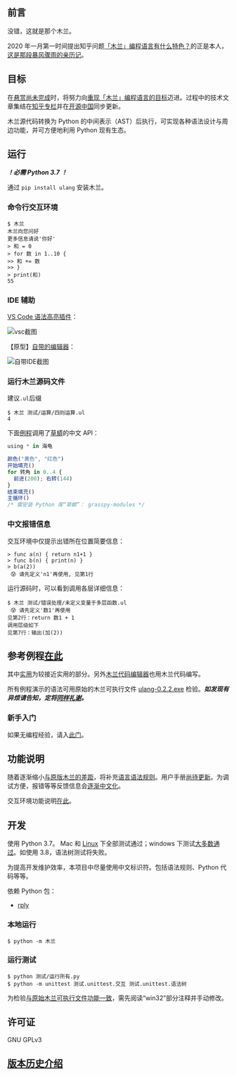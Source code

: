 
## 前言

没错，这就是那个木兰。

2020 年一月第一时间提出知乎问题[「木兰」编程语言有什么特色？](https://www.zhihu.com/question/366509495)的正是本人，[这是那段暴风骤雨的亲历记](https://zhuanlan.zhihu.com/p/265091649)。

## 目标

在[悬赏尚未完成](https://zhuanlan.zhihu.com/p/224600854)时，将努力向[重现「木兰」编程语言的目标](https://gitee.com/MulanRevive/bounty/blob/master/%E5%A4%8D%E7%8E%B0%E6%96%87%E6%A1%A3/README.md)迈进。过程中的技术文章集结在[知乎专栏](https://zhuanlan.zhihu.com/ulang)并在[开源中国](https://www.oschina.net/p/mulan-rework)同步更新。

木兰源代码转换为 Python 的中间表示（AST）后执行，可实现各种语法设计与周边功能，并可方便地利用 Python 现有生态。

## 运行

***！必需 Python 3.7 ！***

通过 `pip install ulang` 安装木兰。

### 命令行交互环境

```
$ 木兰
木兰向您问好
更多信息请说'你好'
> 和 = 0
> for 数 in 1..10 {
>> 和 += 数
>> }
> print(和)
55
```

### IDE 辅助

[VS Code 语法高亮插件](https://marketplace.visualstudio.com/items?itemName=CodeInChinese.ulang)：

![vsc截图](https://gitee.com/MulanRevive/ide-extension-vscode/raw/master/%E6%88%AA%E5%9B%BE/%E8%B0%83%E7%94%A8python%E5%BA%93.png)

【原型】[自带的编辑器](https://gitee.com/MulanRevive/mulan-rework/tree/master/编辑器)：

![自带IDE截图](https://gitee.com/MulanRevive/bounty/raw/master/%E8%BF%9B%E5%B1%95%E5%B0%8F%E7%BB%93/%E6%88%AA%E5%9B%BE/2020-06-25_mulan%E6%90%9C%E5%84%BF%E6%AD%8C.png)

### 运行木兰源码文件

建议`.ul`后缀
```
$ 木兰 测试/运算/四则运算.ul
4
```

下面[例程](https://gitee.com/MulanRevive/mulan-rework/tree/master/测试/手工测试/草蟒_海龟.ul)调用了[草蟒](https://www.oschina.net/p/grasspy)的中文 API：
```javascript
using * in 海龟

颜色("黄色", "红色")
开始填充()
for 转角 in 0..4 {
  前进(200); 右转(144)
}
结束填充()
主循环()
/* 需安装 Python 库“草蟒”： grasspy-modules */
```

### 中文报错信息

交互环境中仅提示出错所在位置简要信息：
```
> func a(n) { return n1+1 }
> func b(n) { print(n) }
> b(a(2))
 😰 请先定义'n1'再使用, 见第1行
```
运行源码时，可以看到调用各层详细信息：
```
$ 木兰 测试/错误处理/未定义变量于多层函数.ul
 😰 请先定义'数1'再使用
见第2行：return 数1 + 1
调用层级如下
见第7行：输出(加(2))
```

## 参考例程[在此](https://gitee.com/MulanRevive/mulan-rework/tree/master/测试)

其中[实用](https://gitee.com/MulanRevive/mulan-rework/tree/master/测试/实用)为较接近实用的部分。另外[木兰代码编辑器](https://gitee.com/MulanRevive/mulan-rework/tree/master/编辑器)也用木兰代码编写。

所有例程演示的语法可用原始的木兰可执行文件 [ulang-0.2.2.exe](https://gitee.com/MulanRevive/bounty/tree/master/%E5%8E%9F%E5%A7%8B%E8%B5%84%E6%96%99/%E5%8F%AF%E6%89%A7%E8%A1%8C%E6%96%87%E4%BB%B6) 检验。***如发现有异烦请告知，定将[同样礼谢](https://gitee.com/MulanRevive/bounty)。***

### 新手入门

如果无编程经验，请入[此门](https://gitee.com/MulanRevive/mulan-rework/tree/master/文档/用户手册/编程新手/1猜数字.md)。

## 功能说明

随着逐渐缩小[与原版木兰的差距](https://gitee.com/MulanRevive/mulan-rework/issues/I1SEU5)，将补充[语言语法规则](文档/语法说明.md)。用户手册[尚待更新](https://gitee.com/MulanRevive/mulan-rework/issues/I1U36D)。为调试方便，报错等等反馈信息会[逐渐中文化](https://zhuanlan.zhihu.com/p/148065426)。

交互环境功能说明[在此](https://gitee.com/MulanRevive/mulan-rework/tree/master/文档/功能/交互环境.md)。

## 开发

使用 Python 3.7。 Mac 和 [Linux](https://gitee.com/MulanRevive/mulan-rework/issues/I1U9O3) 下全部测试通过；windows 下测试[大多数通过](https://gitee.com/MulanRevive/mulan-rework/issues/I1U2HP)。如使用 3.8，语法树测试将失败。

为提高开发维护效率，本项目中尽量使用中文标识符。包括语法规则、Python 代码等等。

依赖 Python 包：
- [rply](https://pypi.org/project/rply/)

### 本地运行

```
$ python -m 木兰
```

### 运行测试

```
$ python 测试/运行所有.py
$ python -m unittest 测试.unittest.交互 测试.unittest.语法树
```
为检验[与原始木兰可执行文件功能一致](https://zhuanlan.zhihu.com/p/230155471)，需先阅读“win32”部分注释并手动修改。

## 许可证

GNU GPLv3

## [版本历史介绍](CHANGELOG.md)